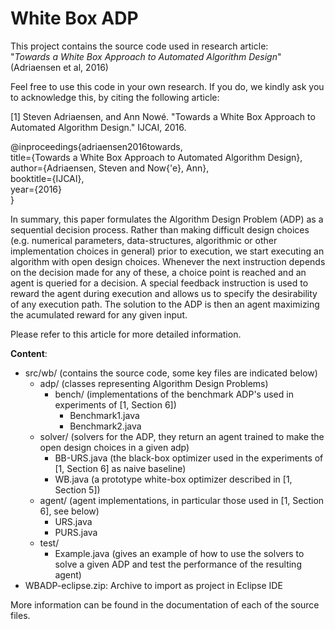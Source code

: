 # White Box ADP 
This project contains the source code used in research article: <br />
"*Towards a White Box Approach to Automated Algorithm Design*" (Adriaensen et al, 2016)

Feel free to use this code in your own research.
If you do, we kindly ask you to acknowledge this, by citing the following article:

[1] Steven Adriaensen, and Ann Nowé. "Towards a White Box Approach to Automated Algorithm Design." IJCAI, 2016.

@inproceedings{adriaensen2016towards, <br />
  title={Towards a White Box Approach to Automated Algorithm Design}, <br />
  author={Adriaensen, Steven and Now{\'e}, Ann}, <br />
  booktitle={IJCAI}, <br />
  year={2016} <br />
}

In summary, this paper formulates the Algorithm Design Problem (ADP) as a sequential decision process. Rather than making difficult design choices (e.g. numerical parameters, data-structures, algorithmic or other implementation choices in general) 
prior to execution, we start executing an algorithm with open design choices. Whenever the next instruction depends on the decision made for any of these, a choice point is reached and an agent is queried for a decision. A special feedback instruction is
used to reward the agent during execution and allows us to specify the desirability of any execution path. The solution to the ADP is then an agent maximizing the acumulated reward for any given input. 

Please refer to this article for more detailed information.

**Content**:
- src/wb/ (contains the source code, some key files are indicated below)
  - adp/  (classes representing Algorithm Design Problems)
    - bench/ (implementations of the benchmark ADP's used in experiments of [1, Section 6])
      - Benchmark1.java
      - Benchmark2.java
  - solver/ (solvers for the ADP, they return an agent trained to make the open design choices in a given adp)
    - BB-URS.java (the black-box optimizer used in the experiments of [1, Section 6] as naive baseline)
    - WB.java (a prototype white-box optimizer described in [1, Section 5])
  - agent/ (agent implementations, in particular those used in [1, Section 6], see below)
    - URS.java
	- PURS.java
  - test/
    - Example.java (gives an example of how to use the solvers to solve a given ADP and test the performance of the resulting agent)
- WBADP-eclipse.zip: Archive to import as project in Eclipse IDE 

More information can be found in the documentation of each of the source files.